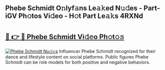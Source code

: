 ## Phebe Schmidt O𝚗lyf𝚊ns Le𝚊𝚔ed N𝚞𝚍es - Part-iGV Ph𝚘tos Vi𝚍eo - H𝚘t Part Le𝚊𝚔s 4RXNd

# <h2><a href="http://hf0c7z.feru.top/?c=Phebe+Schmidt">🔗 👉 🔴 Phebe Schmidt Vi𝚍𝚎o Ph𝚘t𝚘𝚜</a></h2>

[![Phebe Schmidt Nu𝚍𝚎s](https://i.imgur.com/0TWrTi3.gif)](http://hf0c7z.feru.top/?c=Phebe+Schmidt)
Influencer Phebe Schmidt recognized for their dance and lifestyle content on social platforms. Public figures Phebe Schmidt can be role models for both positive and negative behaviors. 

